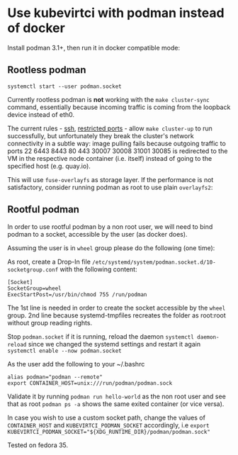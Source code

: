 # Use kubevirtci with podman instead of docker

Install podman 3.1+, then run it in docker compatible mode:

## Rootless podman

```
systemctl start --user podman.socket
```

Currently rootless podman is **not** working with the `make cluster-sync`
command, essentially because incoming traffic is coming from the loopback device
instead of eth0.

The current rules - [ssh](https://github.com/kubevirt/kubevirtci/blob/962d90cead28fc2aadcc07388b18d2479b2b6714/cluster-provision/centos8/scripts/vm.sh#L73), [restricted ports](https://github.com/kubevirt/kubevirtci/blob/962d90cead28fc2aadcc07388b18d2479b2b6714/cluster-provision/centos8/scripts/vm.sh#L83) - allow `make cluster-up` to run successfully, but
unfortunately they break the cluster's network connectivity in a subtle way:
image pulling fails because outgoing traffic to ports 22 6443 8443 80 443 30007
30008 31001 30085 is redirected to the VM in the respective node container (i.e.
itself) instead of going to the specified host (e.g. quay.io).

This will use `fuse-overlayfs` as storage layer. If the performance is not
satisfactory, consider running podman as root to use plain `overlayfs2`:

## Rootful podman

In order to use rootful podman by a non root user, we will need to bind podman
to a socket, accessible by the user (as docker does).

Assuming the user is in `wheel` group please do the following (one time):

As root, create a Drop-In file `/etc/systemd/system/podman.socket.d/10-socketgroup.conf`
with the following content:
```
[Socket]
SocketGroup=wheel
ExecStartPost=/usr/bin/chmod 755 /run/podman
```

The 1st line is needed in order to create the socket accessible by the `wheel` group.
2nd line because systemd-tmpfiles recreates the folder as root:root without group reading rights.

Stop `podman.socket` if it is running,
reload the daemon `systemctl daemon-reload` since we changed the systemd settings
and restart it again `systemctl enable --now podman.socket`

As the user add the following to your ~/.bashrc
```
alias podman="podman --remote"
export CONTAINER_HOST=unix:///run/podman/podman.sock
```

Validate it by running `podman run hello-world` as the non root user
and see that as root `podman ps -a` shows the same exited container (or vice versa).

In case you wish to use a custom socket path, change the values of `CONTAINER_HOST`
and `KUBEVIRTCI_PODMAN_SOCKET` accordingly,
i.e `export KUBEVIRTCI_PODMAN_SOCKET="${XDG_RUNTIME_DIR}/podman/podman.sock"`

Tested on fedora 35.
